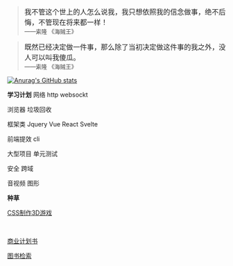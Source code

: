 
> <font color=#222 size=3>我不管这个世上的人怎么说我，我只想依照我的信念做事，绝不后悔，不管现在将来都一样！</font> <br />
> <font color=#444 size=2>——索隆 《海贼王》</font> <br />

> <font color=#222 size=3>既然已经决定做一件事，那么除了当初决定做这件事的我之外，没人可以叫我傻瓜。</font> <br />
> <font color=#444 size=2>——索隆 《海贼王》</font> <br />



[![Anurag's GitHub stats](https://github-readme-stats.vercel.app/api?username=JustReactY)](https://github.com/anuraghazra/github-readme-stats)







**学习计划**
网络
http
websockt

浏览器
垃圾回收


框架类
Jquery
Vue
React
Svelte

前端提效
cli

大型项目
单元测试

安全
跨域


音视频
图形




**种草**

[CSS制作3D游戏](https://mp.weixin.qq.com/s/tfwmyk9sFRSRcWqw4mjEkg)

<br />


[商业计划书](https://zhuanlan.zhihu.com/p/409365164)



[图书检索](https://zhuanlan.zhihu.com/p/376502491)


